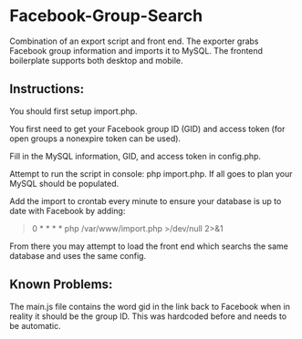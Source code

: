 Facebook-Group-Search
=====================

Combination of an export script and front end. The exporter grabs Facebook group information and imports it to MySQL. The frontend boilerplate supports both desktop and mobile.

Instructions:
-------------

You should first setup import.php.

You first need to get your Facebook group ID (GID) and access token (for open groups a nonexpire token can be used).

Fill in the MySQL information, GID, and access token in config.php.

Attempt to run the script in console: php import.php. If all goes to plan your MySQL should be populated.

Add the import to crontab every minute to ensure your database is up to date with Facebook by adding:
> 0 * * * * php /var/www/import.php >/dev/null 2>&1

From there you may attempt to load the front end which searchs the same database and uses the same config.


Known Problems:
---------------

The main.js file contains the word gid in the link back to Facebook when in reality it should be the group ID. This was hardcoded before and needs to be automatic.
